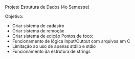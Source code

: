 Projeto Estrutura de Dados (4o Semestre)

Objetivo: 
- Criar sistema de cadastro
- Criar sistema de remoção
- Criar sistema de edição
Pontos de foco: 
- Funcionamento de lógica Input/Output com arquivos em C
- Limitação ao uso de apenas stdlib e stdio
- Funcionamento da estrutura de strings 

